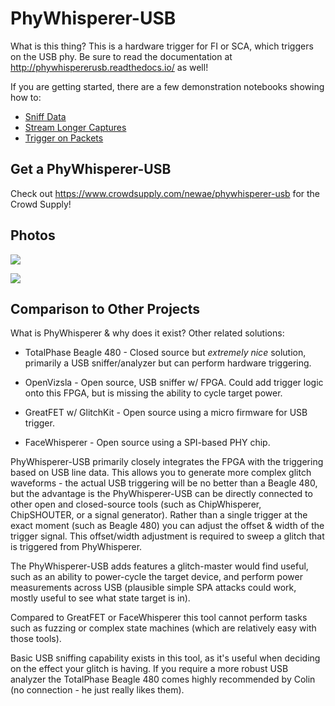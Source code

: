# PhyWhisperer-USB

What is this thing? This is a hardware trigger for FI or SCA, which triggers on the USB phy. Be sure to read the documentation at http://phywhispererusb.readthedocs.io/ as well!

If you are getting started, there are a few demonstration notebooks showing how to:

* [Sniff Data](https://github.com/newaetech/phywhispererusb/blob/master/software/jupyter/sniff.ipynb)
* [Stream Longer Captures](https://github.com/newaetech/phywhispererusb/blob/master/software/jupyter/stream.ipynb)
* [Trigger on Packets](https://github.com/newaetech/phywhispererusb/blob/master/software/jupyter/trigger.ipynb)

## Get a PhyWhisperer-USB

Check out https://www.crowdsupply.com/newae/phywhisperer-usb for the Crowd Supply!

## Photos

![](hardware/doc/phywhisperer_03_front.jpg)

![](hardware/doc/pw_angle.jpg)

## Comparison to Other Projects

What is PhyWhisperer & why does it exist? Other related solutions:

* TotalPhase Beagle 480 - Closed source but *extremely nice* solution, primarily a USB sniffer/analyzer but can perform hardware triggering.

* OpenVizsla - Open source, USB sniffer w/ FPGA. Could add trigger logic onto this FPGA, but is missing the ability to cycle target power.

* GreatFET w/ GlitchKit - Open source using a micro firmware for USB trigger.

* FaceWhisperer - Open source using a SPI-based PHY chip.

PhyWhisperer-USB primarily closely integrates the FPGA with the triggering based on USB line data. This allows you to generate more complex glitch waveforms - the actual USB triggering will be no better than a Beagle 480, but the advantage is the PhyWhisperer-USB can be directly connected to other open and closed-source tools (such as ChipWhisperer, ChipSHOUTER, or a signal generator). Rather than a single trigger at the exact moment (such as Beagle 480) you can adjust the offset & width of the trigger signal. This offset/width adjustment is required to sweep a glitch that is triggered from PhyWhisperer.

The PhyWhisperer-USB adds features a glitch-master would find useful, such as an ability to power-cycle the target device, and perform power measurements across USB (plausible simple SPA attacks could work, mostly useful to see what state target is in).

Compared to GreatFET or FaceWhisperer this tool cannot perform tasks such as fuzzing or complex state machines (which are relatively easy with those tools).

Basic USB sniffing capability exists in this tool, as it's useful when deciding on the effect your glitch is having. If you require a more robust USB analyzer the TotalPhase Beagle 480 comes highly recommended by Colin (no connection - he just really likes them).

